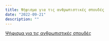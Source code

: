```yaml
---
title: Ψήφισμα για τις ανθρωπιστικές σπουδές
date: "2022-09-21"
description: ""
---
```


[Ψήφισμα για τις ανθρωπιστικές σπουδές](resolution3.pdf)
